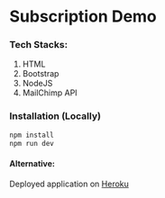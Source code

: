 
# Subscription Demo

### Tech Stacks:
1. HTML
2. Bootstrap
3. NodeJS
4. MailChimp API


### Installation (Locally)

```bash
npm install
npm run dev
```
#### Alternative:
Deployed application on [Heroku](https://peterhychan-subscription.herokuapp.com/) 
